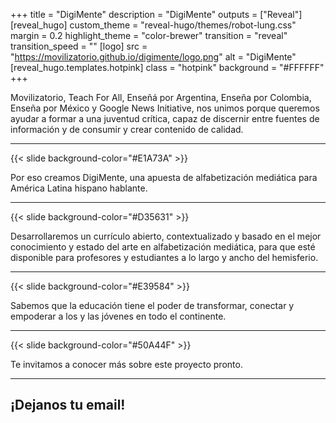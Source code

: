 +++
title = "DigiMente"
description = "DigiMente"
outputs = ["Reveal"]
[reveal_hugo]
custom_theme = "reveal-hugo/themes/robot-lung.css"
margin = 0.2
highlight_theme = "color-brewer"
transition = "reveal"
transition_speed = ""
[logo]
src = "https://movilizatorio.github.io/digimente/logo.png"
alt = "DigiMente"
[reveal_hugo.templates.hotpink]
class = "hotpink"
background = "#FFFFFF"
+++

Movilizatorio, Teach For All, Enseñá por Argentina, Enseña por Colombia, Enseña por México y Google News Initiative, nos unimos porque queremos ayudar a formar a una juventud crítica, capaz de discernir entre fuentes de información y de consumir y crear contenido de calidad.

---

{{< slide background-color="#E1A73A" >}}

Por eso creamos DigiMente, una apuesta de alfabetización mediática para América Latina hispano hablante.

---

{{< slide background-color="#D35631" >}}

Desarrollaremos un currículo abierto, contextualizado y basado en el mejor conocimiento y estado del arte en alfabetización mediática, para que esté disponible para profesores y estudiantes a lo largo y ancho del hemisferio.

---

{{< slide background-color="#E39584" >}}

Sabemos que la educación tiene el poder de transformar, conectar y empoderar a los y las jóvenes en todo el continente.

---

{{< slide background-color="#50A44F" >}}

Te invitamos a conocer más sobre este proyecto pronto.

---

¡Dejanos tu email!
---
